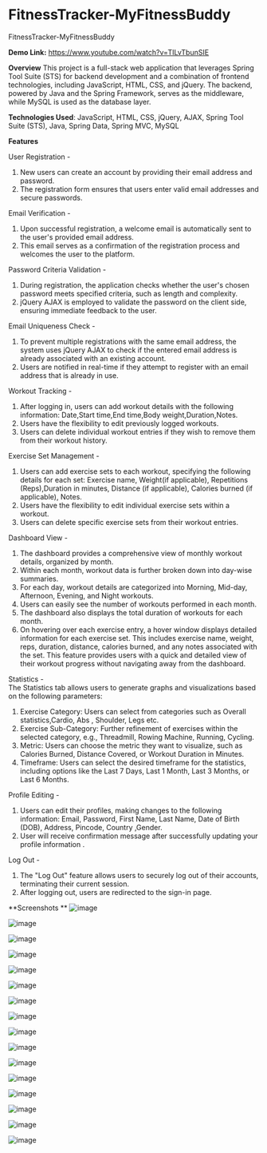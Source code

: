 # FitnessTracker-MyFitnessBuddy
  FitnessTracker-MyFitnessBuddy

**Demo Link:** https://www.youtube.com/watch?v=TILvTbunSIE

**Overview**
This project is a full-stack web application that leverages Spring Tool Suite (STS) for backend development and a combination of frontend technologies, including JavaScript, HTML, CSS, and jQuery. The backend, powered by Java and the Spring Framework, serves as the middleware, while MySQL is used as the database layer.

**Technologies Used**: JavaScript, HTML, CSS, jQuery, AJAX, Spring Tool Suite (STS), Java, Spring Data, Spring MVC, MySQL

**Features**

User Registration -  
1. New users can create an account by providing their email address and password.  
2. The registration form ensures that users enter valid email addresses and secure passwords.  

Email Verification -  
1. Upon successful registration, a welcome email is automatically sent to the user's provided email address.  
2. This email serves as a confirmation of the registration process and welcomes the user to the platform.  

Password Criteria Validation -  
1. During registration, the application checks whether the user's chosen password meets specified criteria, such as length and complexity.  
2. jQuery AJAX is employed to validate the password on the client side, ensuring immediate feedback to the user.  

Email Uniqueness Check -  
1. To prevent multiple registrations with the same email address, the system uses jQuery AJAX to check if the entered email address is already associated with an existing account.  
2. Users are notified in real-time if they attempt to register with an email address that is already in use.  

Workout Tracking -  
1. After logging in, users can add workout details with the following information: Date,Start time,End time,Body weight,Duration,Notes.
3. Users have the flexibility to edit previously logged workouts.
5. Users can delete individual workout entries if they wish to remove them from their workout history.

Exercise Set Management -  
1. Users can add exercise sets to each workout, specifying the following details for each set:  Exercise name, Weight(if applicable), Repetitions (Reps),Duration in minutes, Distance (if applicable), Calories burned (if applicable), Notes.  
2. Users have the flexibility to edit individual exercise sets within a workout.  
3. Users can delete specific exercise sets from their workout entries.  

Dashboard View -  
1. The dashboard provides a comprehensive view of monthly workout details, organized by month.
3. Within each month, workout data is further broken down into day-wise summaries.  
4. For each day, workout details are categorized into Morning, Mid-day, Afternoon, Evening, and Night workouts.  
5. Users can easily see the number of workouts performed in each month.  
6. The dashboard also displays the total duration of workouts for each month.  
7. On hovering over each exercise entry, a hover window displays detailed information for each exercise set. This includes exercise name, weight, reps, duration, distance, calories burned, and any notes associated with the set. This feature provides users with a quick and detailed view of their workout progress without navigating away from the dashboard.
   
Statistics -   
The Statistics tab allows users to generate graphs and visualizations based on the following parameters:  
  1. Exercise Category: Users can select from categories such as Overall statistics,Cardio, Abs , Shoulder, Legs etc.  
  2. Exercise Sub-Category: Further refinement of exercises within the selected category, e.g., Threadmill, Rowing Machine, Running, Cycling.  
  3. Metric: Users can choose the metric they want to visualize, such as Calories Burned, Distance Covered, or Workout Duration in Minutes.  
  4. Timeframe: Users can select the desired timeframe for the statistics, including options like the Last 7 Days, Last 1 Month, Last 3 Months, or Last 6 Months.  

Profile Editing -  
1. Users can edit their profiles, making changes to the following information: Email, Password, First Name, Last Name, Date of Birth (DOB), Address, Pincode, Country ,Gender.  
2. User will receive confirmation message after successfully updating your profile information .  

Log Out -  
1. The "Log Out" feature allows users to securely log out of their accounts, terminating their current session.  
2. After logging out, users are redirected to the sign-in page.  

**Screenshots **
![image](https://github.com/Rulesofgames/FitnessTracker-MyFitnessBuddy/assets/63700137/ecb81275-522e-478d-a52f-b2a852e74358)

![image](https://github.com/Rulesofgames/FitnessTracker-MyFitnessBuddy/assets/63700137/e0d36c29-207a-43de-81f1-1c062e97b01f)

![image](https://github.com/Rulesofgames/FitnessTracker-MyFitnessBuddy/assets/63700137/c097921a-b9a1-4f5e-97a8-a7645cab3c12)

![image](https://github.com/Rulesofgames/FitnessTracker-MyFitnessBuddy/assets/63700137/5fc80c39-ca73-4647-8b94-163a64dd1364)

![image](https://github.com/Rulesofgames/FitnessTracker-MyFitnessBuddy/assets/63700137/3e9d891d-06f3-4022-b156-865bae8261d2)

![image](https://github.com/Rulesofgames/FitnessTracker-MyFitnessBuddy/assets/63700137/3f99f81b-90ce-49dd-8ca9-f80eb9b5080a)

![image](https://github.com/Rulesofgames/FitnessTracker-MyFitnessBuddy/assets/63700137/e5ef2cfa-93bf-46e6-a5d6-ec3c364ee96e)

![image](https://github.com/Rulesofgames/FitnessTracker-MyFitnessBuddy/assets/63700137/377aff81-32d2-4694-9ebb-41918fd3341c)

![image](https://github.com/Rulesofgames/FitnessTracker-MyFitnessBuddy/assets/63700137/74bbbba1-d814-452d-a722-386b91cccdb3)

![image](https://github.com/Rulesofgames/FitnessTracker-MyFitnessBuddy/assets/63700137/97220a55-8f44-4f3d-8950-568ef4e56e09)

![image](https://github.com/Rulesofgames/FitnessTracker-MyFitnessBuddy/assets/63700137/d0a6e600-2744-4db0-8f5e-33020b276c0c)

![image](https://github.com/Rulesofgames/FitnessTracker-MyFitnessBuddy/assets/63700137/a2a8642b-f972-437c-ad41-f84759b2a4cf)

![image](https://github.com/Rulesofgames/FitnessTracker-MyFitnessBuddy/assets/63700137/5da7b704-42cb-4fee-bf0d-e93a9e778c2f)

![image](https://github.com/Rulesofgames/FitnessTracker-MyFitnessBuddy/assets/63700137/6da3cada-6e67-466f-9181-867363465864)

![image](https://github.com/Rulesofgames/FitnessTracker-MyFitnessBuddy/assets/63700137/5a89579b-70fc-4b7a-bd1f-acbb37c996e6)

![image](https://github.com/Rulesofgames/FitnessTracker-MyFitnessBuddy/assets/63700137/56fda9fa-c778-4e71-a553-70629068c1e8)















